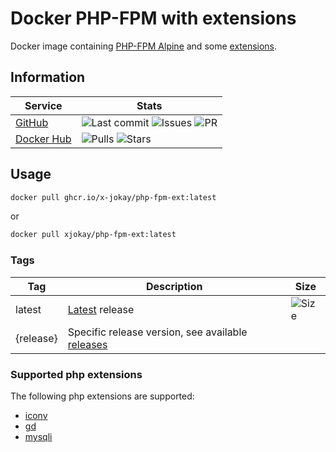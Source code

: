 # Docker PHP-FPM with extensions

Docker image containing [PHP-FPM Alpine](https://hub.docker.com/_/php) and some [extensions](https://github.com/x-jokay/docker-php-fpm-ext#supported-php-extensions).

## Information

| Service                                                   | Stats |
|-----------------------------------------------------------|-------|
| [GitHub](https://github.com/x-jokay/docker-php-fpm-ext)   | ![Last commit](https://img.shields.io/github/last-commit/x-jokay/docker-php-fpm-ext.svg?style=flat-square) ![Issues](https://img.shields.io/github/issues-raw/x-jokay/docker-php-fpm-ext.svg?style=flat-square) ![PR](https://img.shields.io/github/issues-pr-raw/x-jokay/docker-php-fpm-ext.svg?style=flat-square) |
| [Docker Hub](https://hub.docker.com/r/xjokay/php-fpm-ext) | ![Pulls](https://img.shields.io/docker/pulls/xjokay/php-fpm-ext.svg?style=flat-square) ![Stars](https://img.shields.io/docker/stars/xjokay/php-fpm-ext.svg?style=flat-square) |

## Usage

```sh
docker pull ghcr.io/x-jokay/php-fpm-ext:latest
```

or

```sh
docker pull xjokay/php-fpm-ext:latest
```

### Tags

| Tag       | Description | Size |
|-----------|-------------|------|
| latest    | [Latest](https://github.com/x-jokay/docker-php-fpm-ext/releases/latest) release | ![Size](https://shields.beevelop.com/docker/image/image-size/xjokay/php-fpm-ext/latest.svg?style=flat-square) |
| {release} | Specific release version, see available [releases](https://github.com/x-jokay/docker-php-fpm-ext/releases) | |

### Supported php extensions

The following php extensions are supported:

- [iconv](https://www.php.net/manual/en/intro.iconv.php)
- [gd](https://www.php.net/manual/en/intro.image.php)
- [mysqli](https://www.php.net/manual/en/intro.mysqli.php)
